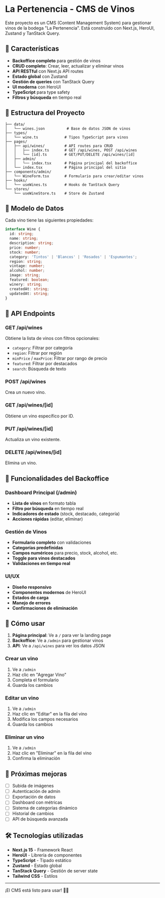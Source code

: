 # La Pertenencia - CMS de Vinos

Este proyecto es un CMS (Content Management System) para gestionar vinos de la bodega "La Pertenencia". Está construido con Next.js, HeroUI, Zustand y TanStack Query.

## 🚀 Características

- **Backoffice completo** para gestión de vinos
- **CRUD completo**: Crear, leer, actualizar y eliminar vinos
- **API RESTful** con Next.js API routes
- **Estado global** con Zustand
- **Gestión de queries** con TanStack Query
- **UI moderna** con HeroUI
- **TypeScript** para type safety
- **Filtros y búsqueda** en tiempo real

## 📁 Estructura del Proyecto

```
├── data/
│   └── wines.json          # Base de datos JSON de vinos
├── types/
│   └── wine.ts            # Tipos TypeScript para vinos
├── pages/
│   ├── api/wines/         # API routes para CRUD
│   │   ├── index.ts       # GET /api/wines, POST /api/wines
│   │   └── [id].ts        # GET/PUT/DELETE /api/wines/[id]
│   ├── admin/
│   │   └── index.tsx      # Página principal del backoffice
│   └── index.tsx          # Página principal del sitio
├── components/admin/
│   └── WineForm.tsx       # Formulario para crear/editar vinos
├── hooks/
│   └── useWines.ts        # Hooks de TanStack Query
└── stores/
    └── useWineStore.ts    # Store de Zustand
```

## 🍷 Modelo de Datos

Cada vino tiene las siguientes propiedades:

```typescript
interface Wine {
  id: string;
  name: string;
  description: string;
  price: number;
  stock: number;
  category: 'Tintos' | 'Blancos' | 'Rosados' | 'Espumantes';
  region: string;
  vintage: number;
  alcohol: number;
  image: string;
  featured: boolean;
  winery: string;
  createdAt: string;
  updatedAt: string;
}
```

## 🔧 API Endpoints

### GET /api/wines
Obtiene la lista de vinos con filtros opcionales:
- `category`: Filtrar por categoría
- `region`: Filtrar por región
- `minPrice` / `maxPrice`: Filtrar por rango de precio
- `featured`: Filtrar por destacados
- `search`: Búsqueda de texto

### POST /api/wines
Crea un nuevo vino.

### GET /api/wines/[id]
Obtiene un vino específico por ID.

### PUT /api/wines/[id]
Actualiza un vino existente.

### DELETE /api/wines/[id]
Elimina un vino.

## 🎯 Funcionalidades del Backoffice

### Dashboard Principal (/admin)
- **Lista de vinos** en formato tabla
- **Filtro por búsqueda** en tiempo real
- **Indicadores de estado** (stock, destacado, categoría)
- **Acciones rápidas** (editar, eliminar)

### Gestión de Vinos
- **Formulario completo** con validaciones
- **Categorías predefinidas**
- **Campos numéricos** para precio, stock, alcohol, etc.
- **Toggle para vinos destacados**
- **Validaciones en tiempo real**

### UI/UX
- **Diseño responsivo** 
- **Componentes modernos** de HeroUI
- **Estados de carga** 
- **Manejo de errores**
- **Confirmaciones de eliminación**

## 🚀 Cómo usar

1. **Página principal**: Ve a `/` para ver la landing page
2. **Backoffice**: Ve a `/admin` para gestionar vinos
3. **API**: Ve a `/api/wines` para ver los datos JSON

### Crear un vino
1. Ve a `/admin`
2. Haz clic en "Agregar Vino"
3. Completa el formulario
4. Guarda los cambios

### Editar un vino
1. Ve a `/admin`
2. Haz clic en "Editar" en la fila del vino
3. Modifica los campos necesarios
4. Guarda los cambios

### Eliminar un vino
1. Ve a `/admin`
2. Haz clic en "Eliminar" en la fila del vino
3. Confirma la eliminación

## 📝 Próximas mejoras

- [ ] Subida de imágenes
- [ ] Autenticación de admin
- [ ] Exportación de datos
- [ ] Dashboard con métricas
- [ ] Sistema de categorías dinámico
- [ ] Historial de cambios
- [ ] API de búsqueda avanzada

## 🛠 Tecnologías utilizadas

- **Next.js 15** - Framework React
- **HeroUI** - Librería de componentes
- **TypeScript** - Tipado estático
- **Zustand** - Estado global
- **TanStack Query** - Gestión de server state
- **Tailwind CSS** - Estilos

---

¡El CMS está listo para usar! 🍷✨ 